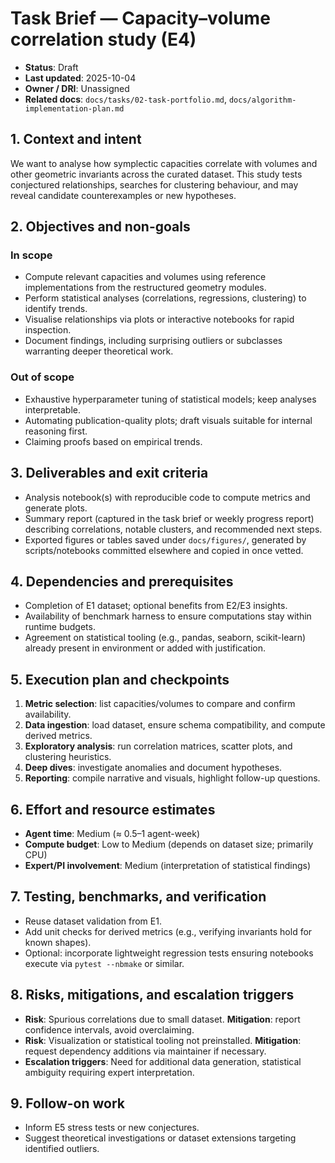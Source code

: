 # Task Brief — Capacity–volume correlation study (E4)

- **Status**: Draft
- **Last updated**: 2025-10-04
- **Owner / DRI**: Unassigned
- **Related docs**: `docs/tasks/02-task-portfolio.md`, `docs/algorithm-implementation-plan.md`

## 1. Context and intent
We want to analyse how symplectic capacities correlate with volumes and other geometric invariants across the curated dataset. This study tests conjectured relationships, searches for clustering behaviour, and may reveal candidate counterexamples or new hypotheses.

## 2. Objectives and non-goals

### In scope
- Compute relevant capacities and volumes using reference implementations from the restructured geometry modules.
- Perform statistical analyses (correlations, regressions, clustering) to identify trends.
- Visualise relationships via plots or interactive notebooks for rapid inspection.
- Document findings, including surprising outliers or subclasses warranting deeper theoretical work.

### Out of scope
- Exhaustive hyperparameter tuning of statistical models; keep analyses interpretable.
- Automating publication-quality plots; draft visuals suitable for internal reasoning first.
- Claiming proofs based on empirical trends.

## 3. Deliverables and exit criteria
- Analysis notebook(s) with reproducible code to compute metrics and generate plots.
- Summary report (captured in the task brief or weekly progress report) describing correlations, notable clusters, and recommended next steps.
- Exported figures or tables saved under `docs/figures/`, generated by scripts/notebooks
  committed elsewhere and copied in once vetted.

## 4. Dependencies and prerequisites
- Completion of E1 dataset; optional benefits from E2/E3 insights.
- Availability of benchmark harness to ensure computations stay within runtime budgets.
- Agreement on statistical tooling (e.g., pandas, seaborn, scikit-learn) already present in environment or added with justification.

## 5. Execution plan and checkpoints
1. **Metric selection**: list capacities/volumes to compare and confirm availability.
2. **Data ingestion**: load dataset, ensure schema compatibility, and compute derived metrics.
3. **Exploratory analysis**: run correlation matrices, scatter plots, and clustering heuristics.
4. **Deep dives**: investigate anomalies and document hypotheses.
5. **Reporting**: compile narrative and visuals, highlight follow-up questions.

## 6. Effort and resource estimates
- **Agent time**: Medium (≈ 0.5–1 agent-week)
- **Compute budget**: Low to Medium (depends on dataset size; primarily CPU)
- **Expert/PI involvement**: Medium (interpretation of statistical findings)

## 7. Testing, benchmarks, and verification
- Reuse dataset validation from E1.
- Add unit checks for derived metrics (e.g., verifying invariants hold for known shapes).
- Optional: incorporate lightweight regression tests ensuring notebooks execute via `pytest --nbmake` or similar.

## 8. Risks, mitigations, and escalation triggers
- **Risk**: Spurious correlations due to small dataset. **Mitigation**: report confidence intervals, avoid overclaiming.
- **Risk**: Visualization or statistical tooling not preinstalled. **Mitigation**: request dependency additions via maintainer if necessary.
- **Escalation triggers**: Need for additional data generation, statistical ambiguity requiring expert interpretation.

## 9. Follow-on work
- Inform E5 stress tests or new conjectures.
- Suggest theoretical investigations or dataset extensions targeting identified outliers.
